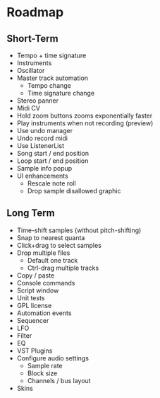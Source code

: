 # Roadmap

## Short-Term
- Tempo + time signature
- Instruments
- Oscillator
- Master track automation
  - Tempo change
  - Time signature change
- Stereo panner
- Midi CV
- Hold zoom buttons zooms exponentially faster
- Play instruments when not recording (preview)
- Use undo manager
- Undo record midi
- Use ListenerList
- Song start / end position
- Loop start / end position
- Sample info popup
- UI enhancements
  - Rescale note roll
  - Drop sample disallowed graphic


## Long Term

- Time-shift samples (without pitch-shifting)
- Snap to nearest quanta
- Click+drag to select samples
- Drop multiple files
  - Default one track
  - Ctrl-drag multiple tracks
- Copy / paste
- Console commands
- Script window
- Unit tests
- GPL license
- Automation events
- Sequencer
- LFO
- Filter
- EQ
- VST Plugins
- Configure audio settings
  - Sample rate
  - Block size
  - Channels / bus layout
- Skins
